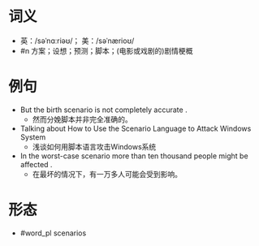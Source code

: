 # 词义
- 英：/səˈnɑːriəʊ/； 美：/səˈnærioʊ/
- #n 方案；设想；预测；脚本；(电影或戏剧的)剧情梗概
# 例句
- But the birth scenario is not completely accurate .
	- 然而分娩脚本并非完全准确的。
- Talking about How to Use the Scenario Language to Attack Windows System
	- 浅谈如何用脚本语言攻击Windows系统
- In the worst-case scenario more than ten thousand people might be affected .
	- 在最坏的情况下，有一万多人可能会受到影响。
# 形态
- #word_pl scenarios
